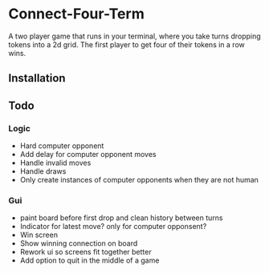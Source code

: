 # Connect-Four-Term

A two player game that runs in your terminal, where you take turns dropping tokens into a 2d grid. The first player to get four of their tokens in a row wins.

## Installation

## Todo

### Logic

- Hard computer opponent
- Add delay for computer opponent moves
- Handle invalid moves
- Handle draws
- Only create instances of computer opponents when they are not human

### Gui

- paint board before first drop and clean history between turns
- Indicator for latest move? only for computer opponsent?
- Win screen
- Show winning connection on board
- Rework ui so screens fit together better
- Add option to quit in the middle of a game

